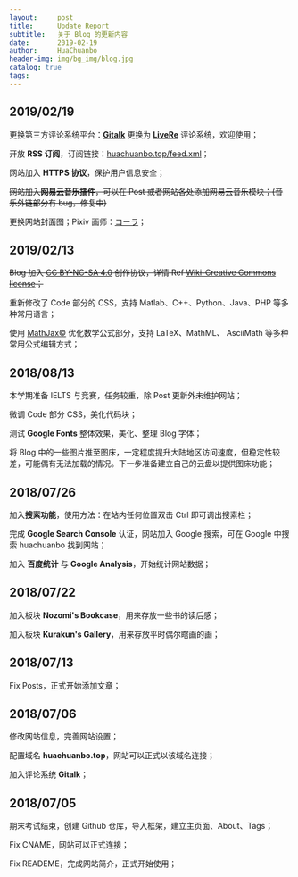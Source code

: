 ```yaml
---
layout:     post
title:      Update Report
subtitle:   关于 Blog 的更新内容
date:       2019-02-19
author:     HuaChuanbo
header-img: img/bg_img/blog.jpg
catalog: true
tags:
---
```

## 2019/02/19

更换第三方评论系统平台：[**Gitalk**](https://github.com/gitalk/gitalk) 更换为 [**LiveRe**](https://www.livere.com/) 评论系统，欢迎使用；

开放 **RSS 订阅**，订阅链接：<u>huachuanbo.top/feed.xml</u>；

网站加入 **HTTPS 协议**，保护用户信息安全；

~~网站加入**网易云音乐插件**，可以在 Post 或者网站各处添加网易云音乐模块；(音乐外链部分有 bug，修复中)~~

更换网站封面图；Pixiv 画师：[コーラ](https://www.pixiv.net/member.php?id=810305)；

## 2019/02/13

~~Blog 加入 [CC BY-NC-SA 4.0](https://creativecommons.org/licenses/by-nc-sa/4.0/) 创作协议，详情 Ref [Wiki-Creative Commons license](https://en.wikipedia.org/wiki/Creative_Commons_license)；~~

重新修改了 Code 部分的 CSS，支持 Matlab、C++、Python、Java、PHP 等多种常用语言；

使用 [MathJax©](https://www.mathjax.org/) 优化数学公式部分，支持 LaTeX、MathML、 AsciiMath 等多种常用公式编辑方式；

## 2018/08/13

本学期准备 IELTS 与竞赛，任务较重，除 Post 更新外未维护网站；

微调 Code 部分 CSS，美化代码块；

测试 **Google Fonts** 整体效果，美化、整理 Blog 字体；

将 Blog 中的一些图片推至图床，一定程度提升大陆地区访问速度，但稳定性较差，可能偶有无法加载的情况。下一步准备建立自己的云盘以提供图床功能；

## 2018/07/26

加入**搜索功能**，使用方法：在站内任何位置双击 Ctrl 即可调出搜索栏；

完成 **Google Search Console** 认证，网站加入 Google 搜索，可在 Google 中搜索 huachuanbo 找到网站；

加入 **百度统计** 与 **Google Analysis**，开始统计网站数据；

## 2018/07/22

加入板块 **Nozomi's Bookcase**，用来存放一些书的读后感；

加入板块 **Kurakun's Gallery**，用来存放平时偶尔瞎画的画；

## 2018/07/13

Fix Posts，正式开始添加文章；

## 2018/07/06

修改网站信息，完善网站设置；

配置域名 **huachuanbo.top**，网站可以正式以该域名连接；

加入评论系统 **Gitalk**；

## 2018/07/05

期末考试结束，创建 Github 仓库，导入框架，建立主页面、About、Tags；

Fix CNAME，网站可以正式连接；

Fix READEME，完成网站简介，正式开始使用；